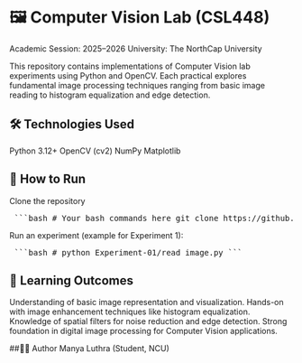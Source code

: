 #  🖼️ Computer Vision Lab (CSL448)

Academic Session: 2025–2026
University: The NorthCap University

This repository contains implementations of Computer Vision lab experiments using Python and OpenCV.
Each practical explores fundamental image processing techniques ranging from basic image reading to histogram equalization and edge detection.

## 🛠️ Technologies Used
Python 3.12+
OpenCV (cv2)
NumPy
Matplotlib

## 🚀 How to Run
Clone the repository
<pre> ```bash # Your bash commands here git clone https://github.com/your-username/computer-vision-lab.git cd computer-vision-lab pip install -r requirements.txt ``` </pre>

Run an experiment (example for Experiment 1):
<pre> ```bash # python Experiment-01/read_image.py ``` </pre>

## 🎯 Learning Outcomes
Understanding of basic image representation and visualization.
Hands-on with image enhancement techniques like histogram equalization.
Knowledge of spatial filters for noise reduction and edge detection.
Strong foundation in digital image processing for Computer Vision applications.

##👨‍💻 Author
Manya Luthra (Student, NCU)
